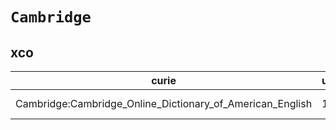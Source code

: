 # `Cambridge`
## xco
| curie                                                     |   usages | nodes                                                                                                           |
|-----------------------------------------------------------|----------|-----------------------------------------------------------------------------------------------------------------|
| Cambridge:Cambridge_Online_Dictionary_of_American_English |        1 | [http://purl.obolibrary.org/obo/XCO:0000318](https://bioregistry.io/http://purl.obolibrary.org/obo/XCO:0000318) |
